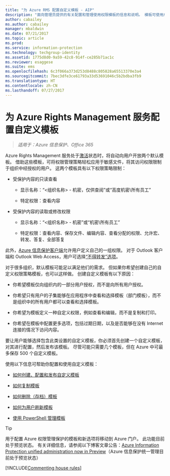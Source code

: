 ```yaml
---
title: "为 Azure RMS 配置自定义模板 - AIP"
description: "面向管理员提供的有关配置和管理使用权限模板的信息和说明。 模板可使用户和其他管理员轻松地将策略应用于限制授权用户访问的敏感文件。"
author: cabailey
ms.author: cabailey
manager: mbaldwin
ms.date: 07/21/2017
ms.topic: article
ms.prod: 
ms.service: information-protection
ms.technology: techgroup-identity
ms.assetid: 1775d8d0-9a59-42c8-914f-ce285b71ac1c
ms.reviewer: esaggese
ms.suite: ems
ms.openlocfilehash: 6c3f066a373d253d8488c805828a65513370e3a4
ms.sourcegitcommit: 7bec3dfe3ce61793a33d53691046c5b2bdba3fb9
ms.translationtype: HT
ms.contentlocale: zh-CN
ms.lasthandoff: 07/27/2017
---
```

# <a name="configuring-custom-templates-for-the-azure-rights-management-service"></a>为 Azure Rights Management 服务配置自定义模板

>*适用于：Azure 信息保护、Office 365*

Azure Rights Management 服务处于[激活](activate-service.md)状态时，将自动向用户开放两个默认模板。 借助这些模板，可将权限管理策略轻松应用于敏感文件，将其访问权限限制于组织中经授权的用户。 这两个模板具有以下权限策略限制：

-   受保护内容的只读查看

    -   显示名称：“&lt;组织名称&gt; - 机密，仅供查阅”或“高度机密\所有员工”

    -   特定权限：查看内容

-   受保护内容的读取或修改权限

    -   显示名称：“&lt;组织名称&gt; - 机密”或“机密\所有员工”

    -   特定权限：查看内容、保存文件、编辑内容、查看分配的权限、允许宏、转发、答复、全部答复

此外，[Azure 信息保护客户端](../rms-client/aip-client.md)允许用户定义自己的一组权限。 对于 Outlook 客户端和 Outlook Web Access，用户可选择[“不得转发”选项](../deploy-use/configure-usage-rights.md#do-not-forward-option-for-emails)。

对于很多组织，默认模板可能足以满足他们的需求。 但如果你希望创建自己的自定义权限策略模板，也可以这样做。 创建自定义模板有以下原因：

-   你希望模板仅向组织内的一部分用户授权，而不是向所有用户授权。

-   你希望只有用户的子集能够在应用程序中查看和选择模板（部门模板），而不是组织中的所有用户都可以查看和选择模板。

-   你希望为模板定义一种自定义权限，例如查看和编辑，而不是复制和打印。

-   你希望在模板中配置更多选项，包括过期日期，以及是否能够在没有 Internet 连接的情况下访问内容。

要让用户能够选择包含此类设置的自定义模板，你必须首先创建一个自定义模板，对其进行配置，然后发布该模板。 尽管可能只需要几个模板，但在 Azure 中可最多保存 500 个自定义模板。 

使用以下信息可帮助你配置和使用自定义模板：

-   [如何创建、配置和发布自定义模板](create-template.md)

-   [如何复制模板](copy-template.md)

-   [如何删除（存档）模板](remove-template.md)

-   [如何为用户刷新模板](refresh-templates.md)

-   [使用 PowerShell 管理模板](configure-templates-with-powershell.md)

> [!TIP]
> 用于配置 Azure 权限管理保护的模板和新选项将移动到 Azure 门户。 此功能目前处于预览状态。 有关详细信息，请参阅以下博客文章公告：[Azure Information Protection unified administration now in Preview](https://blogs.technet.microsoft.com/enterprisemobility/2017/04/26/azure-information-protection-unified-administration-now-in-preview/)（Azure 信息保护统一管理目前处于预览状态） 


[!INCLUDE[Commenting house rules](../includes/houserules.md)]

